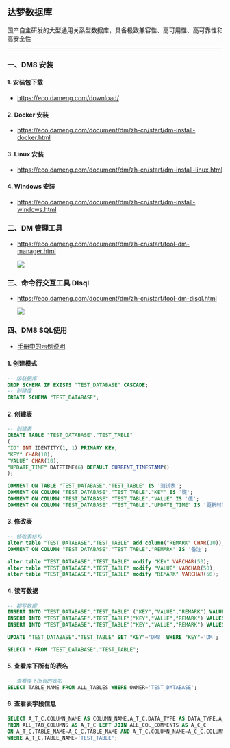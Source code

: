 ## 达梦数据库

国产自主研发的大型通用关系型数据库，具备极致兼容性、高可用性、高可靠性和高安全性

---

### 一、DM8 安装

#### 1. 安装包下载

- https://eco.dameng.com/download/

#### 2. Docker 安装

- https://eco.dameng.com/document/dm/zh-cn/start/dm-install-docker.html

#### 3. Linux 安装

- https://eco.dameng.com/document/dm/zh-cn/start/dm-install-linux.html

#### 4. Windows 安装

- https://eco.dameng.com/document/dm/zh-cn/start/dm-install-windows.html

### 二、DM 管理工具

- https://eco.dameng.com/document/dm/zh-cn/start/tool-dm-manager.html
  
  ![](C:\Users\Andon\AppData\Roaming\marktext\images\2022-12-15-15-24-43-image.png)

### 三、命令行交互工具 DIsql

- https://eco.dameng.com/document/dm/zh-cn/start/tool-dm-disql.html
  
  ![](C:\Users\Andon\AppData\Roaming\marktext\images\2022-12-15-15-57-32-image.png)

### 四、DM8 SQL使用

- [手册中的示例说明](https://eco.dameng.com/document/dm/zh-cn/pm/example-description.html#2.2.2%20%E5%88%9B%E5%BB%BA%E6%A8%A1%E5%BC%8F%E5%8F%8A%E8%A1%A8)

#### 1. 创建模式

```sql
-- 级联删库
DROP SCHEMA IF EXISTS "TEST_DATABASE" CASCADE;
-- 创建库
CREATE SCHEMA "TEST_DATABASE";
```

#### 2. 创建表

```sql
-- 创建表
CREATE TABLE "TEST_DATABASE"."TEST_TABLE"
(
"ID" INT IDENTITY(1, 1) PRIMARY KEY,
"KEY" CHAR(10),
"VALUE" CHAR(10),
"UPDATE_TIME" DATETIME(6) DEFAULT CURRENT_TIMESTAMP()
);

COMMENT ON TABLE "TEST_DATABASE"."TEST_TABLE" IS '测试表';
COMMENT ON COLUMN "TEST_DATABASE"."TEST_TABLE"."KEY" IS '键';
COMMENT ON COLUMN "TEST_DATABASE"."TEST_TABLE"."VALUE" IS '值';
COMMENT ON COLUMN "TEST_DATABASE"."TEST_TABLE"."UPDATE_TIME" IS '更新时间';
```

#### 3. 修改表

```sql
-- 修改表结构
alter table "TEST_DATABASE"."TEST_TABLE" add column("REMARK" CHAR(10));
COMMENT ON COLUMN "TEST_DATABASE"."TEST_TABLE"."REMARK" IS '备注';

alter table "TEST_DATABASE"."TEST_TABLE" modify "KEY" VARCHAR(50);
alter table "TEST_DATABASE"."TEST_TABLE" modify "VALUE" VARCHAR(50);
alter table "TEST_DATABASE"."TEST_TABLE" modify "REMARK" VARCHAR(50);
```

#### 4. 读写数据

```sql
-- 都写数据
INSERT INTO "TEST_DATABASE"."TEST_TABLE" ("KEY","VALUE","REMARK") VALUES ('hello','world','测试');
INSERT INTO "TEST_DATABASE"."TEST_TABLE"("KEY","VALUE","REMARK") VALUES ('DM','database','关系型数据库');
INSERT INTO "TEST_DATABASE"."TEST_TABLE"("KEY","VALUE","REMARK") VALUES ('springboot','java','后端语言');

UPDATE "TEST_DATABASE"."TEST_TABLE" SET "KEY"='DM8' WHERE "KEY"='DM';

SELECT * FROM "TEST_DATABASE"."TEST_TABLE";
```

#### 5. 查看库下所有的表名

```sql
-- 查看库下所有的表名
SELECT TABLE_NAME FROM ALL_TABLES WHERE OWNER='TEST_DATABASE';
```

#### 6. 查看表字段信息

```sql
SELECT A_T_C.COLUMN_NAME AS COLUMN_NAME,A_T_C.DATA_TYPE AS DATA_TYPE,A_C_C.COMMENTS AS COMMENTS 
FROM ALL_TAB_COLUMNS AS A_T_C LEFT JOIN ALL_COL_COMMENTS AS A_C_C 
ON A_T_C.TABLE_NAME=A_C_C.TABLE_NAME AND A_T_C.COLUMN_NAME=A_C_C.COLUMN_NAME 
WHERE A_T_C.TABLE_NAME='TEST_TABLE';
```
